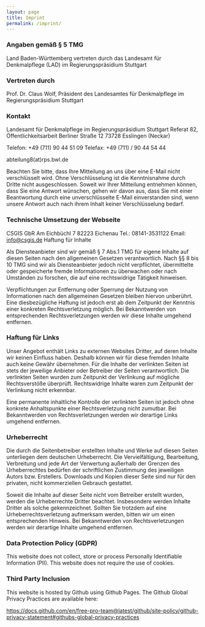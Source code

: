 ```yaml
---
layout: page
title: Imprint
permalink: /imprint/
---
```



### Angaben gemäß § 5 TMG
Land Baden-Württemberg
vertreten durch das
Landesamt für Denkmalpflege (LAD)
im Regierungspräsidium Stuttgart

### Vertreten durch
Prof. Dr. Claus Wolf, Präsident des Landesamtes für Denkmalpflege im Regierungspräsidium Stuttgart

### Kontakt
Landesamt für Denkmalpflege
im Regierungspräsidium Stuttgart
Referat 82, Öffentlichkeitsarbeit
Berliner Straße 12
73728 Esslingen (Neckar)

Telefon: +49 (711) 90 44 51 09
Telefax: +49 (711) / 90 44 54 44

abteilung8(at)rps.bwl.de

Beachten Sie bitte, dass Ihre Mitteilung an uns über eine E-Mail nicht verschlüsselt wird. Ohne Verschlüsselung ist die Kenntnisnahme durch Dritte nicht ausgeschlossen. Soweit wir Ihrer Mitteilung entnehmen können, dass Sie eine Antwort wünschen, gehen wir davon aus, dass Sie mit einer Beantwortung durch eine unverschlüsselte E-Mail einverstanden sind, wenn unsere Antwort auch nach ihrem Inhalt keiner Verschlüsselung bedarf.

### Technische Umsetzung der Webseite
CSGIS GbR
Am Eichbüchl 7
82223 Eichenau
Tel.: 08141-3531122
Email: info@csgis.de
Haftung für Inhalte

Als Diensteanbieter sind wir gemäß § 7 Abs.1 TMG für eigene Inhalte auf diesen Seiten nach den allgemeinen Gesetzen verantwortlich. Nach §§ 8 bis 10 TMG sind wir als Diensteanbieter jedoch nicht verpflichtet, übermittelte oder gespeicherte fremde Informationen zu überwachen oder nach Umständen zu forschen, die auf eine rechtswidrige Tätigkeit hinweisen.

Verpflichtungen zur Entfernung oder Sperrung der Nutzung von Informationen nach den allgemeinen Gesetzen bleiben hiervon unberührt. Eine diesbezügliche Haftung ist jedoch erst ab dem Zeitpunkt der Kenntnis einer konkreten Rechtsverletzung möglich. Bei Bekanntwerden von entsprechenden Rechtsverletzungen werden wir diese Inhalte umgehend entfernen.

### Haftung für Links

Unser Angebot enthält Links zu externen Websites Dritter, auf deren Inhalte wir keinen Einfluss haben. Deshalb können wir für diese fremden Inhalte auch keine Gewähr übernehmen. Für die Inhalte der verlinkten Seiten ist stets der jeweilige Anbieter oder Betreiber der Seiten verantwortlich. Die verlinkten Seiten wurden zum Zeitpunkt der Verlinkung auf mögliche Rechtsverstöße überprüft. Rechtswidrige Inhalte waren zum Zeitpunkt der Verlinkung nicht erkennbar.

Eine permanente inhaltliche Kontrolle der verlinkten Seiten ist jedoch ohne konkrete Anhaltspunkte einer Rechtsverletzung nicht zumutbar. Bei Bekanntwerden von Rechtsverletzungen werden wir derartige Links umgehend entfernen.

### Urheberrecht

Die durch die Seitenbetreiber erstellten Inhalte und Werke auf diesen Seiten unterliegen dem deutschen Urheberrecht. Die Vervielfältigung, Bearbeitung, Verbreitung und jede Art der Verwertung außerhalb der Grenzen des Urheberrechtes bedürfen der schriftlichen Zustimmung des jeweiligen Autors bzw. Erstellers. Downloads und Kopien dieser Seite sind nur für den privaten, nicht kommerziellen Gebrauch gestattet.

Soweit die Inhalte auf dieser Seite nicht vom Betreiber erstellt wurden, werden die Urheberrechte Dritter beachtet. Insbesondere werden Inhalte Dritter als solche gekennzeichnet. Sollten Sie trotzdem auf eine Urheberrechtsverletzung aufmerksam werden, bitten wir um einen entsprechenden Hinweis. Bei Bekanntwerden von Rechtsverletzungen werden wir derartige Inhalte umgehend entfernen.

### Data Protection Policy (GDPR)
This website does not collect, store or process Personally Identifiable Information (PII). This website does not require the use of cookies.

### Third Party Inclusion

This website is hosted by Github using Github Pages. The Github Global Privacy Practices are available here:

https://docs.github.com/en/free-pro-team@latest/github/site-policy/github-privacy-statement#githubs-global-privacy-practices